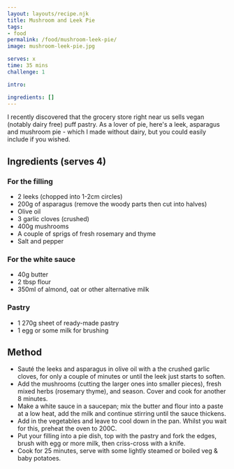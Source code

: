```yaml
---
layout: layouts/recipe.njk
title: Mushroom and Leek Pie
tags:
- food
permalink: /food/mushroom-leek-pie/
image: mushroom-leek-pie.jpg

serves: x
time: 35 mins
challenge: 1

intro:

ingredients: []
---
```

I recently discovered that the grocery store right near us sells vegan (notably dairy free) puff pastry. As a lover of pie, here's a leek, asparagus and mushroom pie - which I made without dairy, but you could easily include if you wished.

## Ingredients (serves 4)
### For the filling
- 2 leeks (chopped into 1-2cm circles)
- 200g of asparagus (remove the woody parts then cut into halves)
- Olive oil
- 3 garlic cloves (crushed)
- 400g mushrooms
- A couple of sprigs of fresh rosemary and thyme
- Salt and pepper

### For the white sauce
- 40g butter
- 2 tbsp flour
- 350ml of almond, oat or other alternative milk

### Pastry
- 1 270g sheet of ready-made pastry
- 1 egg or some milk for brushing

## Method

- Sauté the leeks and asparagus in olive oil with a the crushed garlic cloves, for only a couple of minutes or until the leek just starts to soften.
- Add the mushrooms (cutting the larger ones into smaller pieces), fresh mixed herbs (rosemary thyme), and season. Cover and cook for another 8 minutes.
- Make a white sauce in a saucepan; mix the butter and flour into a paste at a low heat, add the milk and continue stirring until the sauce thickens.
- Add in the vegetables and leave to cool down in the pan. Whilst you wait for this, preheat the oven to 200C.
- Put your filling into a pie dish, top with the pastry and fork the edges, brush with egg or more milk, then criss-cross with a knife.
- Cook for 25 minutes, serve with some lightly steamed or boiled veg & baby potatoes.